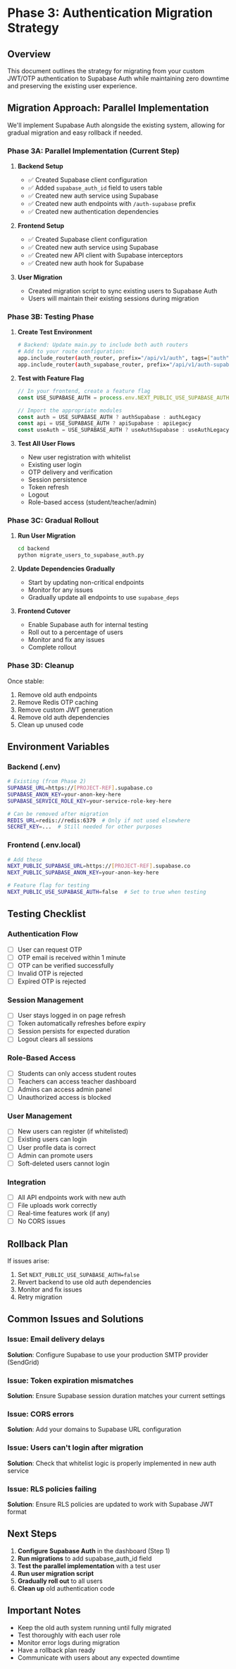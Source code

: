 # Phase 3: Authentication Migration Strategy

## Overview
This document outlines the strategy for migrating from your custom JWT/OTP authentication to Supabase Auth while maintaining zero downtime and preserving the existing user experience.

## Migration Approach: Parallel Implementation

We'll implement Supabase Auth alongside the existing system, allowing for gradual migration and easy rollback if needed.

### Phase 3A: Parallel Implementation (Current Step)

1. **Backend Setup**
   - ✅ Created Supabase client configuration
   - ✅ Added `supabase_auth_id` field to users table
   - ✅ Created new auth service using Supabase
   - ✅ Created new auth endpoints with `/auth-supabase` prefix
   - ✅ Created new authentication dependencies

2. **Frontend Setup**
   - ✅ Created Supabase client configuration
   - ✅ Created new auth service using Supabase
   - ✅ Created new API client with Supabase interceptors
   - ✅ Created new auth hook for Supabase

3. **User Migration**
   - Created migration script to sync existing users to Supabase Auth
   - Users will maintain their existing sessions during migration

### Phase 3B: Testing Phase

1. **Create Test Environment**
   ```bash
   # Backend: Update main.py to include both auth routers
   # Add to your route configuration:
   app.include_router(auth_router, prefix="/api/v1/auth", tags=["auth"])
   app.include_router(auth_supabase_router, prefix="/api/v1/auth-supabase", tags=["auth-supabase"])
   ```

2. **Test with Feature Flag**
   ```typescript
   // In your frontend, create a feature flag
   const USE_SUPABASE_AUTH = process.env.NEXT_PUBLIC_USE_SUPABASE_AUTH === 'true'
   
   // Import the appropriate modules
   const auth = USE_SUPABASE_AUTH ? authSupabase : authLegacy
   const api = USE_SUPABASE_AUTH ? apiSupabase : apiLegacy
   const useAuth = USE_SUPABASE_AUTH ? useAuthSupabase : useAuthLegacy
   ```

3. **Test All User Flows**
   - New user registration with whitelist
   - Existing user login
   - OTP delivery and verification
   - Session persistence
   - Token refresh
   - Logout
   - Role-based access (student/teacher/admin)

### Phase 3C: Gradual Rollout

1. **Run User Migration**
   ```bash
   cd backend
   python migrate_users_to_supabase_auth.py
   ```

2. **Update Dependencies Gradually**
   - Start by updating non-critical endpoints
   - Monitor for any issues
   - Gradually update all endpoints to use `supabase_deps`

3. **Frontend Cutover**
   - Enable Supabase auth for internal testing
   - Roll out to a percentage of users
   - Monitor and fix any issues
   - Complete rollout

### Phase 3D: Cleanup

Once stable:
1. Remove old auth endpoints
2. Remove Redis OTP caching
3. Remove custom JWT generation
4. Remove old auth dependencies
5. Clean up unused code

## Environment Variables

### Backend (.env)
```bash
# Existing (from Phase 2)
SUPABASE_URL=https://[PROJECT-REF].supabase.co
SUPABASE_ANON_KEY=your-anon-key-here
SUPABASE_SERVICE_ROLE_KEY=your-service-role-key-here

# Can be removed after migration
REDIS_URL=redis://redis:6379  # Only if not used elsewhere
SECRET_KEY=...  # Still needed for other purposes
```

### Frontend (.env.local)
```bash
# Add these
NEXT_PUBLIC_SUPABASE_URL=https://[PROJECT-REF].supabase.co
NEXT_PUBLIC_SUPABASE_ANON_KEY=your-anon-key-here

# Feature flag for testing
NEXT_PUBLIC_USE_SUPABASE_AUTH=false  # Set to true when testing
```

## Testing Checklist

### Authentication Flow
- [ ] User can request OTP
- [ ] OTP email is received within 1 minute
- [ ] OTP can be verified successfully
- [ ] Invalid OTP is rejected
- [ ] Expired OTP is rejected

### Session Management
- [ ] User stays logged in on page refresh
- [ ] Token automatically refreshes before expiry
- [ ] Session persists for expected duration
- [ ] Logout clears all sessions

### Role-Based Access
- [ ] Students can only access student routes
- [ ] Teachers can access teacher dashboard
- [ ] Admins can access admin panel
- [ ] Unauthorized access is blocked

### User Management
- [ ] New users can register (if whitelisted)
- [ ] Existing users can login
- [ ] User profile data is correct
- [ ] Admin can promote users
- [ ] Soft-deleted users cannot login

### Integration
- [ ] All API endpoints work with new auth
- [ ] File uploads work correctly
- [ ] Real-time features work (if any)
- [ ] No CORS issues

## Rollback Plan

If issues arise:
1. Set `NEXT_PUBLIC_USE_SUPABASE_AUTH=false`
2. Revert backend to use old auth dependencies
3. Monitor and fix issues
4. Retry migration

## Common Issues and Solutions

### Issue: Email delivery delays
**Solution**: Configure Supabase to use your production SMTP provider (SendGrid)

### Issue: Token expiration mismatches
**Solution**: Ensure Supabase session duration matches your current settings

### Issue: CORS errors
**Solution**: Add your domains to Supabase URL configuration

### Issue: Users can't login after migration
**Solution**: Check that whitelist logic is properly implemented in new auth service

### Issue: RLS policies failing
**Solution**: Ensure RLS policies are updated to work with Supabase JWT format

## Next Steps

1. **Configure Supabase Auth** in the dashboard (Step 1)
2. **Run migrations** to add supabase_auth_id field
3. **Test the parallel implementation** with a test user
4. **Run user migration script** 
5. **Gradually roll out** to all users
6. **Clean up** old authentication code

## Important Notes

- Keep the old auth system running until fully migrated
- Test thoroughly with each user role
- Monitor error logs during migration
- Have a rollback plan ready
- Communicate with users about any expected downtime